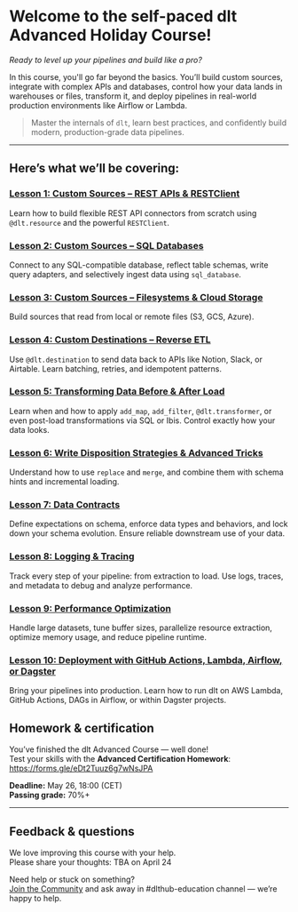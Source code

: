 # Welcome to the self-paced **dlt Advanced Holiday Course!**

*Ready to level up your pipelines and build like a pro?*

In this course, you'll go far beyond the basics. You’ll build custom sources, integrate with complex APIs and databases, control how your data lands in warehouses or files, transform it, and deploy pipelines in real-world production environments like Airflow or Lambda.

> Master the internals of `dlt`, learn best practices, and confidently build modern, production-grade data pipelines.

---

## **Here’s what we’ll be covering:**

### [**Lesson 1: Custom Sources – REST APIs & RESTClient**](https://colab.research.google.com/drive/1Q7URzYPKDdvxpRvXyIYwrTs8WGFM2GTk#forceEdit=true&sandboxMode=true)
Learn how to build flexible REST API connectors from scratch using `@dlt.resource` and the powerful `RESTClient`. 

### [**Lesson 2: Custom Sources – SQL Databases**](https://colab.research.google.com/drive/1lQ8VkrGJwZMsVtbkuYympcvbv0_CCgYo#forceEdit=true&sandboxMode=true)
Connect to any SQL-compatible database, reflect table schemas, write query adapters, and selectively ingest data using `sql_database`.

### [**Lesson 3: Custom Sources – Filesystems & Cloud Storage**](https://colab.research.google.com/drive/1P8pOw9C6J9555o2jhZydESVuVb-3z__y#forceEdit=true&sandboxMode=true)
Build sources that read from local or remote files (S3, GCS, Azure).

### [**Lesson 4: Custom Destinations – Reverse ETL**](https://colab.research.google.com/drive/14br3TZTRFwTSwpDyom7fxlZCeRF4efMk#forceEdit=true&sandboxMode=true)
Use `@dlt.destination` to send data back to APIs like Notion, Slack, or Airtable. Learn batching, retries, and idempotent patterns.

### [**Lesson 5: Transforming Data Before & After Load**](https://colab.research.google.com/drive/1--wNVd26TqNolnnECnUYZqeE2CXOeVZE#forceEdit=true&sandboxMode=true)
Learn when and how to apply `add_map`, `add_filter`, `@dlt.transformer`, or even post-load transformations via SQL or Ibis. Control exactly how your data looks.

### [**Lesson 6: Write Disposition Strategies & Advanced Tricks**](https://colab.research.google.com/drive/1XT1xUIQIWj0nPWOmTixThgdXzi4vudce#forceEdit=true&sandboxMode=true)
Understand how to use `replace` and `merge`, and combine them with schema hints and incremental loading. 

### [**Lesson 7: Data Contracts**](https://colab.research.google.com/drive/1mC09rjkheo92-ycjjq0AlIzgwJC8-ZMX#forceEdit=true&sandboxMode=true)
Define expectations on schema, enforce data types and behaviors, and lock down your schema evolution. Ensure reliable downstream use of your data.

### [**Lesson 8: Logging & Tracing**](https://colab.research.google.com/drive/1YCjHWMyOO9QGC66t1a5bIxL-ZUeVKViR#forceEdit=true&sandboxMode=true)
Track every step of your pipeline: from extraction to load. Use logs, traces, and metadata to debug and analyze performance.

### [**Lesson 9: Performance Optimization**](https://colab.research.google.com/drive/11P5O2R40ExtFtPfX4o1O5mF7nFbibtuZ#forceEdit=true&sandboxMode=true)
Handle large datasets, tune buffer sizes, parallelize resource extraction, optimize memory usage, and reduce pipeline runtime.

### [**Lesson 10: Deployment with GitHub Actions, Lambda, Airflow, or Dagster**](./deployment)
Bring your pipelines into production. Learn how to run dlt on AWS Lambda, GitHub Actions, DAGs in Airflow, or within Dagster projects. 

## Homework & certification

You’ve finished the dlt Advanced Course — well done!  
Test your skills with the **Advanced Certification Homework**: https://forms.gle/eDt2Tuuz6g7wNsJPA

**Deadline:** May 26, 18:00 (CET)  
**Passing grade:** 70%+

---

## Feedback & questions

We love improving this course with your help.  
Please share your thoughts: TBA on April 24


Need help or stuck on something?  
[Join the Community](https://dlthub.com/community) and ask away in #dlthub-education channel — we’re happy to help.

